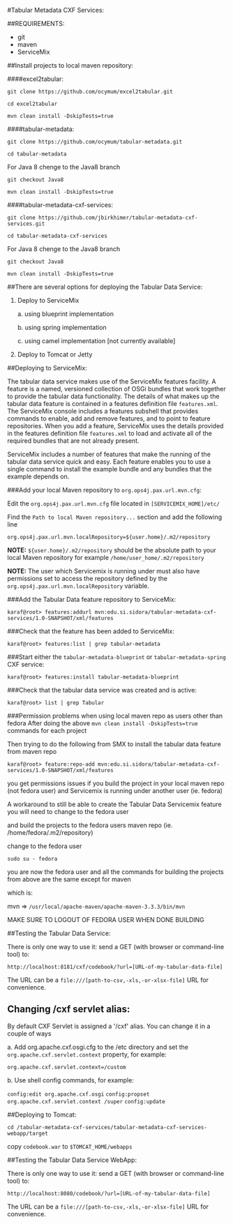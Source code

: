 #Tabular Metadata CXF Services:

##REQUIREMENTS:

- git
- maven
- ServiceMix

##Install projects to local maven repository:

####excel2tabular:

`git clone https://github.com/ocymum/excel2tabular.git`

`cd excel2tabular`

`mvn clean install -DskipTests=true`

####tabular-metadata:

`git clone https://github.com/ocymum/tabular-metadata.git`

`cd tabular-metadata`

For Java 8 chenge to the Java8 branch

`git checkout Java8`

`mvn clean install -DskipTests=true`

####tabular-metadata-cxf-services:

`git clone https://github.com/jbirkhimer/tabular-metadata-cxf-services.git`

`cd tabular-metadata-cxf-services`

For Java 8 chenge to the Java8 branch

`git checkout Java8`

`mvn clean install -DskipTests=true`


##There are several options for deploying the Tabular Data Service:

1. Deploy to ServiceMix

    a. using blueprint implementation
    
    b. using spring implementation
    
    c. using camel implementation [not currently available]

2. Deploy to Tomcat or Jetty

##Deploying to ServiceMix:

The tabular data service makes use of the ServiceMix features facility.
A feature is a named, versioned collection of OSGi bundles that work
together to provide the tabular data functionality. The details of what
makes up the tabular data feature is contained in a features definition
file `features.xml`. The ServiceMix console includes a features subshell
that provides commands to enable, add and remove features, and to point
to feature repositories. When you add a feature, ServiceMix uses the
details provided in the features definition file `features.xml` to load
and activate all of the required bundles that are not already present.

ServiceMix includes a number of features that make the running of
the tabular data service quick and easy. Each feature enables you to use
a single command to install the example bundle and any bundles that the
example depends on.



###Add your local Maven repository to `org.ops4j.pax.url.mvn.cfg`:

Edit the `org.ops4j.pax.url.mvn.cfg` file located in `[SERVICEMIX_HOME]/etc/`

Find the `Path to local Maven repository...` section and add the following line 

`org.ops4j.pax.url.mvn.localRepository=${user.home}/.m2/repository`

**NOTE:**
`${user.home}/.m2/repository` should be the absolute path to your local Maven
repository for example `/home/user_home/.m2/repository`

**NOTE:**
The user which Servicemix is running under must also have permissions set to access
the repository defined by the `org.ops4j.pax.url.mvn.localRepository` variable. 

###Add the Tabular Data feature repository to ServiceMix:

`karaf@root> features:addurl mvn:edu.si.sidora/tabular-metadata-cxf-services/1.0-SNAPSHOT/xml/features`

###Check that the feature has been added to ServiceMix:

`karaf@root> features:list | grep tabular-metadata`

###Start either the `tabular-metadata-blueprint` or `tabular-metadata-spring` CXF service:

`karaf@root> features:install tabular-metadata-blueprint`

###Check that the tabular data service was created and is active:

`karaf@root> list | grep Tabular`

###Permission problems when using local maven repo as users other than fedora
After doing the above `mvn clean install -DskipTests=true` commands for each project

Then trying to do the following from SMX to install the tabular data feature from maven repo

`karaf@root> feature:repo-add mvn:edu.si.sidora/tabular-metadata-cxf-services/1.0-SNAPSHOT/xml/features`

you get permissions issues if you build the project in your local maven repo (not fedora user) and
Servicemix is running under another user (ie. fedora)

A workaround to still be able to create the Tabular Data Servicemix feature you will need to change to the fedora user

and build the projects to the fedora users maven repo (ie. /home/fedora/.m2/repository)

change to the fedora user

`sudo su - fedora` 

you are now the fedora user and all the commands for building the projects from above are the same except for maven 

which is:

mvn => `/usr/local/apache-maven/apache-maven-3.3.3/bin/mvn` 

MAKE SURE TO LOGOUT OF FEDORA USER WHEN DONE BUILDING


##Testing the Tabular Data Service:

There is only one way to use it: send a GET (with browser or command-line tool) to:

`http://localhost:8181/cxf/codebook/?url=[URL-of-my-tabular-data-file]`

The URL can be a `file:///[path-to-csv,-xls,-or-xlsx-file]` URL for convenience.

Changing /cxf servlet alias:
---------------------------
By default CXF Servlet is assigned a '/cxf' alias. You can change it in a couple of ways

a. Add org.apache.cxf.osgi.cfg to the /etc directory and set the
   `org.apache.cxf.servlet.context` property, for example:
   
   `org.apache.cxf.servlet.context=/custom`

b. Use shell config commands, for example:

   `config:edit org.apache.cxf.osgi`
   `config:propset org.apache.cxf.servlet.context /super`
   `config:update`


##Deploying to Tomcat:

`cd /tabular-metadata-cxf-services/tabular-metadata-cxf-services-webapp/target`

copy `codebook.war` to `$TOMCAT_HOME/webapps`

##Testing the Tabular Data Service WebApp:

There is only one way to use it: send a GET (with browser or command-line tool) to:

`http://localhost:8080/codebook/?url=[URL-of-my-tabular-data-file]`

The URL can be a `file:///[path-to-csv,-xls,-or-xlsx-file]` URL for convenience.